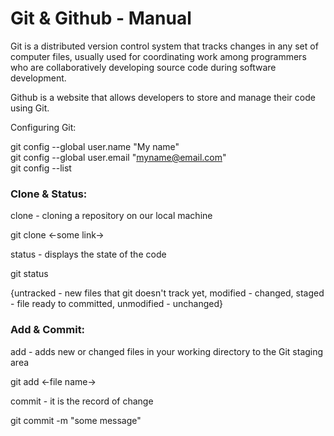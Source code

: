 # Git & Github - Manual

Git is a distributed version control system that tracks changes in any set of computer files, usually used for coordinating work among programmers who are collaboratively developing source code during software development.

Github is a website that allows developers to store and manage their code using Git.

Configuring Git:

git config --global user.name "My name" <br>
git config --global user.email "myname@email.com" <br>
git config --list

<h3>Clone & Status:</h3>

clone - cloning a repository on our local machine

  git clone <-some link->

status - displays the state of the code

  git status

{untracked - new files that git doesn't track yet, modified - changed, staged - file ready to committed, unmodified - unchanged}

<h3>Add & Commit:</h3>

add - adds new or changed files in your working directory to the Git staging area

  git add <-file name->

commit - it is the record of change

  git commit -m "some message"
